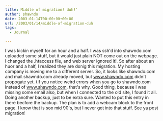 ```yaml
---
title: Middle of migration! duh!’
author: shawndo
date: 2003-01-14T00:00:00+00:00
url: /2003/01/14/middle-of-migration-duh
tags:
  - Journal

---
```

I was kickin myself for an hour and a half. I was ssh'd into shawndo.com uploaded some stuff, but it would just plain NOT come out on the webpage. I changed the .htaccess file, and web server ignored it!. So after about an huor and a half, I realized they are donig this migration. My hosting company is moving me to a different server. So, it looks like shawndo.com and mail.shawndo.com already moved, but www.shawndo.com didn't propogate yet. (If you notice weird errors when you go to shawndo.com instead of www.shawndo.com, that's why. Good thing, because I was missing some email also, but when I connected to the old site, I found it all. Doing another backup, just to be extra sure. Wanted to put this entry in there becfore the backup. The plan is to add a webcam block to the front page. I know that is soo mid 90's, but I never got into that stuff. See ya post migration!